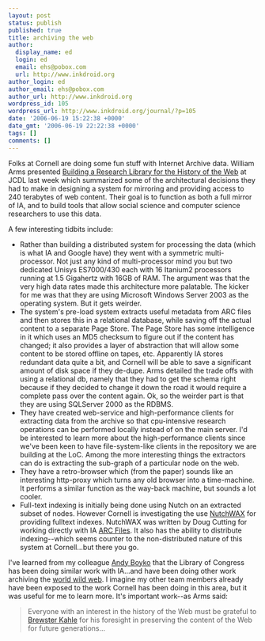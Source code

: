 ```yaml
---
layout: post
status: publish
published: true
title: archiving the web
author:
  display_name: ed
  login: ed
  email: ehs@pobox.com
  url: http://www.inkdroid.org
author_login: ed
author_email: ehs@pobox.com
author_url: http://www.inkdroid.org
wordpress_id: 105
wordpress_url: http://www.inkdroid.org/journal/?p=105
date: '2006-06-19 15:22:38 +0000'
date_gmt: '2006-06-19 22:22:38 +0000'
tags: []
comments: []
---
```


<p>Folks at Cornell are doing some fun stuff with Internet Archive data. William Arms presented <a href="http://www.cs.cornell.edu/wya/papers/JCDL-2006.doc">Building a Research Library for the History of the Web</a> at JCDL last week which summarized some of the architectural decisions they had to make in designing a system for mirroring and providing access to 240 terabytes of web content. Their goal is to function as both a full mirror of IA, and to build tools that allow social science and computer science researchers to use this data. </p>
<p>A few interesting tidbits include:</p>
<ul>
<li>Rather than building a distributed system for processing the data (which is what IA and Google have) they went with a symmetric multi-processor. Not just any kind of multi-processor mind you but two dedicated Unisys ES7000/430 each with 16 Itanium2 processors running at 1.5 Gigahertz with 16GB of RAM. The argument was that the very high data rates made this architecture more palatable. The kicker for me was that they are using Microsoft Windows Server 2003 as the operating system. But it gets weirder.</li>
<li>The system's pre-load system extracts useful metadata from ARC files and then stores this in a relational database, while saving off the actual content to a separate Page Store. The Page Store has some intelligence in it which uses an MD5 checksum to figure out if the content has changed; it also provides a layer of abstraction that will allow some content to be stored offline on tapes, etc. Apparently IA stores redundant data quite a bit, and Cornell will be able to save a significant amount of disk space if they de-dupe. Arms detailed the trade offs with using a relational db, namely that they had to get the schema right because if they decided to change it down the road it would require a complete pass over the content again. Ok, so the weirder part is that they are using SQLServer 2000 as the RDBMS.</li>
<li>They have created web-service and high-performance clients for extracting data from the archive so that cpu-intensive research operations can be performed locally instead of on the main server. I'd be interested to learn more about the high-performance clients since we've been keen to have file-system-like clients in the repository we are building at the LoC. Among the more interesting things the extractors can do is extracting the sub-graph of a particular node on the web.</li>
<li>They have a retro-browser which (from the paper) sounds like an interesting http-proxy which turns any old browser into a time-machine. It performs a similar function as the way-back machine, but sounds a lot cooler.</li>
<li>Full-text indexing is initially being done using Nutch on an extracted subset of nodes. However Cornell is investigating the use <a href="http://archive-access.sourceforge.net/projects/nutch/">NutchWAX</a> for providing fulltext indexes. NutchWAX was written by Doug Cutting for working directly with IA <a href="http://www.archive.org/web/researcher/ArcFileFormat.php">ARC Files</a>. It also has the ability to distribute indexing--which seems counter to the non-distributed nature of this system at Cornell...but there you go.</li>
</ul>
<p>I've learned from my colleague <a href="http://andy.boyko.net/">Andy Boyko</a> that the Library of Congress has been doing similar work with IA...and have been doing other work archiving the <a href="http://www.911digitalarchive.org/">world wild web</a>. I imagine my other team members already have been exposed to the work Cornell has been doing in this area, but it was useful for me to learn more. It's important work--as Arms said:</p>
<blockquote><p>
Everyone with an interest in the history of the Web must be grateful to <a href="http://en.wikipedia.org/wiki/Brewster_Kahle">Brewster Kahle</a> for his foresight in preserving the content of the Web for future generations...
</p></blockquote>
